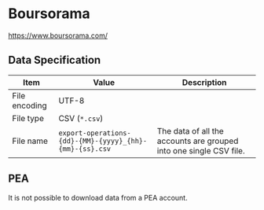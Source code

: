 # Boursorama

<https://www.boursorama.com/>

## Data Specification

| Item | Value | Description |
| ---- | ----- | ----------- |
| File encoding | UTF-8 | |
| File type | CSV (`*.csv`) | |
| File name | `export-operations-{dd}-{MM}-{yyyy}_{hh}-{mm}-{ss}.csv` | The data of all the accounts are grouped into one single CSV file. |

## PEA

It is not possible to download data from a PEA account.
